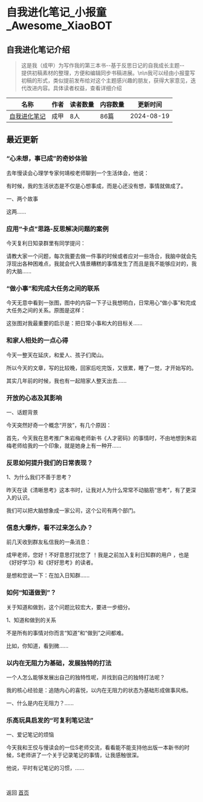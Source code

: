 # 自我进化笔记_小报童_Awesome_XiaoBOT

## 自我进化笔记介绍
> 这是我（成甲）为写作我的第三本书--基于反思日记的自我成长主题--  
提供初稿素材的整理，方便和编辑同步书稿进展。\n\n我可以经由小报童写初稿的形式，类似提前发布给对这个主题感兴趣的朋友，获得大家意见，迭代改进内容。具体读者权益，查看详细介绍  
  


|名称|作者|读者数量|内容数量|更新时间|
|---|---|---|---|---|
|[自我进化笔记](https://xiaobot.net/p/Renote?refer=0b133df9-27dc-423b-8101-639049001c13)|成甲|8人|86篇|2024-08-19|

## 最近更新
### “心未想，事已成”的奇妙体验

去年慢读会心理学专家何靖桉老师聊到一个生活体会，他说：

有时候，我的生活状态是不仅是心想事成，而是心还没有想，事情就做成了。

一、两个故事

这两......

### 应用“卡点”思路-反思解决问题的案例

今天复利日知录群里有同学提问：

请教大家一个问题，每次我要去做一件事的时候或者应对一些场合，我脑中就会先浮现出各种困难点，我就会代入情景糟糕的事情发生了而且是我不能够应对的，我的大脑......

### “做小事”和完成大任务之间的联系

今天无意中看到一张图，图中的内容一下子让我想明白，日常用心“做小事”和完成大任务之间的关系。原图是这样：

这张图对我最重要的启示是：把日常小事和大的目标关......

### 和家人相处的一点心得

今天一整天在延庆，和爱人、孩子们爬山。

所以今天的文章，写的比较晚，回家后吃完饭，又很累，睡了一觉，才开始写的。

其实几年前的时候，我也有一起陪家人整天出去......

### 开放的心态及其影响

一、话题背景

今天突然好奇一个概念“开放”，有几个原因：

首先，今天我在思考推广朱岩梅老师新书《人才密码》的事情时，不由地想到朱岩梅老师给我的一个印象，就是她身上有一种开......

### 反思如何提升我们的日常表现？

1、为什么我们不善于思考？

昨天在读《清晰思考》这本书时，让我对人为什么常常不动脑筋“思考”，有了更深入的认识。

我们可以把大脑想象成一家公司，这个公司有两个部门。

### 信息大爆炸，看不过来怎么办？

前几天收到群友私信我的一条消息：

成甲老师，您好！不好意思打扰您了 ！我是之前加入复利日知群的用户 ，也是《好好学习》和《好好思考》的读者。

是想和您说一下：在加入日知群......

### 如何“知道做到”？

关于知道和做到，这个问题比较宏大，要进一步细分。

1、知道和做到的关系

不是所有的事情对你而言“知道”和“做到”之间都难。

比如，你知道，看到微......

### 以内在无阻力为基础，发展独特的打法

一个人怎么能够发展出自己的独特性呢，并找到自己的独特打法呢？

我的核心经验是：追随内心的喜悦，以内在无阻力的状态为基础形成做事风格。

一、什么是内在无阻力？......

### 乐高玩具启发的“可复利笔记法”

一、爱记笔记的烦恼

今天我和王佼与慢读会的一位S老师交流，看看能不能支持他出版一本新书的时候，S老师讲了一个关于记录笔记的事情，让我感触很深。

他说，平时有记笔记的习惯，......


<a href="https://github.com/Reno9527/awesome-xiaobot" style="color: white; text-decoration: none;">awesome-xiaobot</a>

返回 [首页](../README.md)
